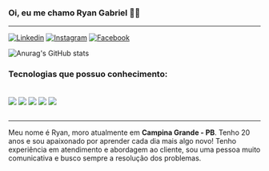 ### Oi, eu me chamo Ryan Gabriel 🤙🏼 

---
[![Linkedin](https://img.shields.io/badge/LinkedIn-0077B5?style=for-the-badge&logo=linkedin&logoColor=white)](https://www.linkedin.com/in/ryan-gabriel-702791258/)
[![Instagram](https://img.shields.io/badge/Instagram-E4405F?style=for-the-badge&logo=instagram&logoColor=white)](https://www.instagram.com/ryann.gb/)
[![Facebook](	https://img.shields.io/badge/Facebook-1877F2?style=for-the-badge&logo=facebook&logoColor=white)](https://www.facebook.com/ryan.gabriell.3/)

![Anurag's GitHub stats](https://github-readme-stats.vercel.app/api?username=rgdsm&show_icons=true&theme=dracula)

### Tecnologias que possuo conhecimento:

<div style="Display: inline_block"><br/> 
<img align="center" src="https://img.shields.io/badge/HTML5-E34F26?style=for-the-badge&logo=html5&logoColor=white"/>
<img align="center" src="https://img.shields.io/badge/CSS3-1572B6?style=for-the-badge&logo=css3&logoColor=white"/>
<img align="center" src="https://img.shields.io/badge/Wordpress-21759B?style=for-the-badge&logo=wordpress&logoColor=white"/>
<img align="center" src="https://img.shields.io/badge/JavaScript-F7DF1E?style=for-the-badge&logo=javascript&logoColor=black"/>
<img align="center" src="https://img.shields.io/badge/Bootstrap-563D7C?style=for-the-badge&logo=bootstrap&logoColor=white"/>
</div><br/>

----
Meu nome é Ryan, moro atualmente em <strong>Campina Grande - PB</strong>. Tenho 20 anos e sou apaixonado por aprender cada dia mais algo novo! Tenho experiência em atendimento e abordagem ao cliente, sou uma pessoa muito comunicativa e busco sempre a resolução dos problemas.
